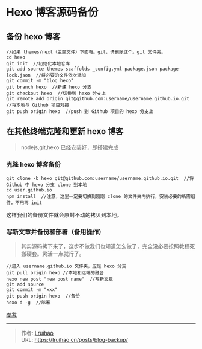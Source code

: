 # Hexo 博客源码备份


## 备份 hexo 博客

```
//如果 themes/next（主题文件）下面有。git，请删除这个。git 文件夹。
cd hexo
git init  //初始化本地仓库
git add source themes scaffolds _config.yml package.json package-lock.json  //将必要的文件依次添加
git commit -m "blog hexo"
git branch hexo  //新建 hexo 分支
git checkout hexo  //切换到 hexo 分支上
git remote add origin git@github.com:username/username.github.io.git  //将本地与 Github 项目对接
git push origin hexo  //push 到 Github 项目的 hexo 分支上
```

## 在其他终端克隆和更新 hexo 博客

> nodejs,git,hexo 已经安装好，即搭建完成

### 克隆 hexo 博客备份

```
git clone -b hexo git@github.com:username/username.github.io.git  //将 Github 中 hexo 分支 clone 到本地
cd user.github.io
npm install  //注意，这里一定要切换到刚刚 clone 的文件夹内执行，安装必要的所需组件，不用再 init
```

这样我们的备份文件就会原封不动的拷贝到本地。

### 写新文章并备份和部署（备用操作）

> 其实源码拷下来了，这步不做我们也知道怎么做了，完全没必要按照教程死搬硬套。灵活一点就行了。

```
//进入 username.github.io 文件夹，应是 hexo 分支
git pull origin hexo //本地和远端的融合
hexo new post "new post name"  //写新文章
git add source
git commit -m "xxx"
git push origin hexo  //备份
hexo d -g  //部署
```

[参考](https://blog.csdn.net/Monkey_LZL/article/details/60870891)


---

> 作者: [Lruihao](https://github.com/Lruihao)  
> URL: https://lruihao.cn/posts/blog-backup/  


